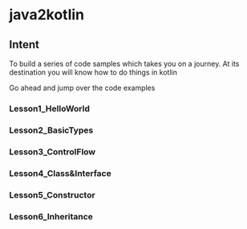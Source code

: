 # java2kotlin

## Intent ##
To build a series of code samples which takes you on a journey. 
At its destination you will know how to do things in kotlin

Go ahead and jump over the code examples

### Lesson1_HelloWorld
### Lesson2_BasicTypes
### Lesson3_ControlFlow
### Lesson4_Class&Interface
### Lesson5_Constructor
### Lesson6_Inheritance


